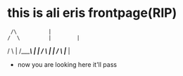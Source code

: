 # this is ali eris frontpage(RIP)

     /\          |
    /  \         |        |
   /    \        |
  /______\       |        |
 /        \      |        |
/          \     |___     |
- now you are looking here it'll pass

<!---
AliERIS/AliERIS is a ✨ special ✨ repository because its `README.md` (this file) appears on your GitHub profile.
You can click the Preview link to take a look at your changes.
--->
